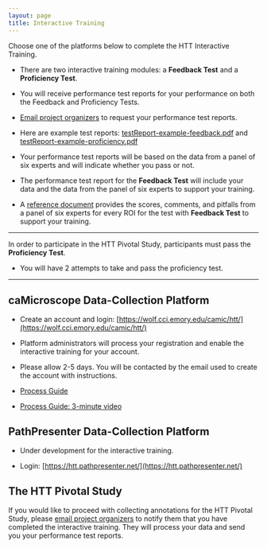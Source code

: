 ```yaml
---
layout: page
title: Interactive Training
---
```


Choose one of the platforms below to complete the HTT Interactive Training.

* There are two interactive training modules: a **Feedback Test** and a **Proficiency Test**.

* You will receive performance test reports for your performance on both the Feedback and Proficiency Tests.

* [Email project organizers](../team.html) to request your performance test reports.

* Here are example test reports: [testReport-example-feedback.pdf](./pdfs/testReport-example-feedback1.pdf) and [testReport-example-proficiency.pdf](./pdfs/testReport-example-proficiency1.pdf)

* Your performance test reports will be based on the data from a panel of six experts and will indicate whether you pass or not.

* The performance test report for the **Feedback Test** will include your data and the data from the panel of six experts to support your training.

* A [reference document](feedbackRefDoc.html) provides the scores, comments, and pitfalls from a panel of six experts for every ROI for the test with **Feedback Test** to support your training.


---

In order to participate in the HTT Pivotal Study, participants must pass the **Proficiency Test**.

* You will have 2 attempts to take and pass the proficiency test.

---

## caMicroscope Data-Collection Platform
* Create an account and login: [https://wolf.cci.emory.edu/camic/htt/](https://wolf.cci.emory.edu/camic/htt/)

* Platform administrators will process your registration and enable the interactive training for your account.

* Please allow 2-5 days. You will be contacted by the email used to create the account with instructions.

* [Process Guide](pdfs/caMicro-ProcessGuide-20230821.pdf)

* [Process Guide: 3-minute video](https://vimeo.com/843982034)


## PathPresenter Data-Collection Platform
* Under development for the interactive training.

* Login: [https://htt.pathpresenter.net/](https://htt.pathpresenter.net/)

## The HTT Pivotal Study
If you would like to proceed with collecting annotations for the HTT Pivotal Study, please [email project organizers](../team.html) to notify them that you have completed the interactive training. They will process your data and send you your performance test reports.

